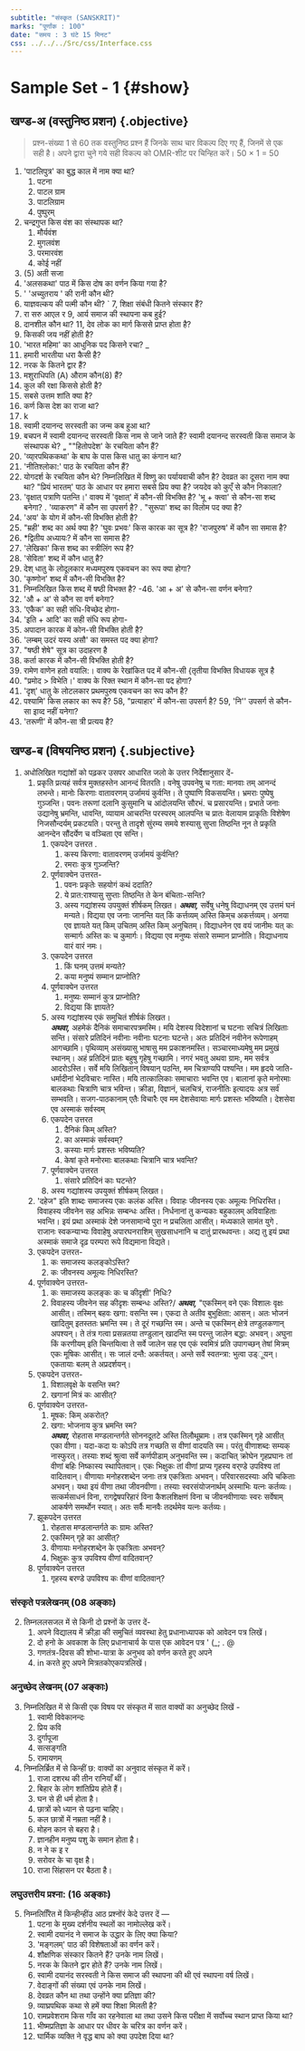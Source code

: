 ```yaml
---
subtitle: "संस्कृत (SANSKRIT)"
marks: "पूर्णांक : 100"
date: "समय : 3 घंटे 15 मिनट"
css: ../../../Src/css/Interface.css
---
```


# Sample Set - 1 {#show}

## खण्ड-अ (वस्तुनिष्ठ प्रशन) {.objective}

> प्रश्‍न-संख्या 1 से 60 तक वस्तुनिष्ठ प्रश्‍न हैं जिनके साथ चार विकल्प दिए गए हैं, जिनमें से एक सही है। अपने द्वारा चुने गये सही विकल्प को OMR-शीट पर चिन्हित करें। <span class="mark_info">50 × 1 = 50</span>

1. 'पाटलिपुत्र' का बुद्ध काल में नाम क्या था?
   1. पटना
   2. पाटल ग्राम
   3. पाटलिग्राम
   4. पुष्पुरम्
2. चन्द्रगुप्त किस वंश का संस्थापक था?
   1. मौर्यवंश
   2. मुगलवंश
   3. परमारवंश
   4. कोई नहीं
3. (5) अती सजा
4. 'अलसकथा' पाठ में किस दोष का वर्णन किया गया है?
5. ' 'अच्युतराय ' की रानी कौन थी?
6. याज्ञवल्कय की पत्मी कौन थी?
` 7, शिक्षा संबंधी कितने संस्कार हैं?
8. रा सरु आएल र
9, आर्य समाज की स्थापना कब हुई?
10. दानशील कौन था?
11, देव लोक का मार्ग किससे प्राप्त होता है?
12. किसकी जय नहीं होती है?
13. 'भारत महिमा' का आधुनिक पद किसने रचा? _
14. हमारी भारतीया धरा कैसी है?
15. नरक के कितने द्वार हैं?
16. मशुराधिपति (A) औराम कौन(8) हैं?
17. कुल की रक्षा किससे होती है?
18. सबसे उत्तम शांति क्या है?
19. कर्ण किस देश का राजा था?
20. k
21. स्वामी दयानन्द सरस्वती का जन्म कब हुआ था?
22. बचपन में स्वामी दयानन्द सरस्वती किस नाम से जाने जाते हैं?
स्वामी दयानन्द सरस्वती किस समाज के संस्थापक थे?
„ ""हितोपदेश' के रचयिता कौन हैं?
25. 'व्या्रपथिककथा' के बाघ के पास किस धातु का कंगान था?
26. 'नीतिश्लोका:' पाठ के रचयिता कौन हैं?
27. योगदर्श के रचयिता कौन थे?
निम्नलिखित में विष्णु का पर्यायवाची कौन है?
देवव्रत का दूसरा नाम क्या था?
"प्रियं भारतम्‌' पाठ के आधार पर हमारा सबसे प्रिय क्या है?
जयदेव को कुएँ से कौन निकाला?
32. 'वृक्षात्‌ पत्राणि पतन्ति।' वाक्य में 'वृक्षात्‌' में कौन-सी विभक्ति है?
'भू + क्त्वा' से कौन-सा शब्द बनेगा?
. 'व्याकरण" में कौन सा उपसर्ग है?
. "सुरूपा' शब्द का विलोम पद क्या है?
36. 'अय' के योग में कौन-सी विभक्ति होती है?
37. "म्रही' शब्द का अर्थ क्या है?
'घुवः प्रभवः' किस कारक का सूत्र है?
'राजपुरुष' में कौन सा समास है?
40. *द्वितीय अध्यायः? में कौन सा समास है?
41. 'लेखिका' किस शब्द का स्त्रीलिंग रूप है?
42. 'सेविता' शब्द में कौन धातु है?
43. देश्‌ धातु के लोदूलकार मध्यमपुरुष एकवचन का रूप क्या होगा?
44. 'कृष्णोन' शब्द में कौन-सी विभक्ति है?
45. निम्नलिखित किस शब्द में षष्ठी विभक्त है?
-46. 'आ + अ' से कौन-सा वर्णन बनेगा?
47. 'औ + अ' से कौन सा वर्ण बनेगा?
48. 'एकैक' का सही संधि-विच्छेद होगा-
49. 'इति + आदि' का सही संधि रूप होगा-
50. अपादान कारक में कोन-सी विभक्ति होती है?
51. 'लम्बम्‌ उदरं यस्य असौ' का समस्त पद क्या होगा?
52. "षष्ठी शेषे" सूत्र का उदाहरण है
53. कर्ता कारक में कौन-सी विभक्ति होती है?
54. रामेण वाणेन हतो वयालि:। वाक्य के रेखांकित पद में कौन-सी {तृतीया विभक्ति विधायक सूत्र है
55. "प्रमोद > विभेति।' वाक्य के रिक्त स्थान में कौन-सा पद होगा?
56. 'दृश्‌' धातु के लोटलकार प्रथमपुरुष एकवचन का रूप कौन है?
57. पश्यामि' किस लकार का रूप है?
58, "प्रत्याहार' में कौन-सा उपसर्ग है?
59, 'नि'' उपसर्ग से कौन-सा इाव्द नहीं यनेगा?
60. 'तरूणी' में कौन-सा त्री प्रत्यय है?




































## खण्ड-ब (विषयनिष्ठ प्रशन) {.subjective}
1. अधोलिखित गद्यांशों को पढ़कर उसपर आधारित जलो के उत्तर निर्देशानुसार दें-
   1. प्रकृति प्रत्यहं सर्वत्र मुक्तहस्तेन आनन्दं वितरति। वनेषु उपवनेषु च गता: मानवाः तम्‌ आनन्दं लभन्ते। मानोः किरणाः वातावरणम्‌ उर्जामयं कुर्वन्ति। ते पुष्पाणि विकसयन्ति। भ्रमराः पुष्पेषु गुञ्जन्ति। पवनः तरूणां दलानि कुसुमानि च आंदोलयन्ति सौरभं. च प्रसारयन्ति। प्रभाते जनाः उद्यानेषु भ्रमन्ति, धावन्ति, व्यायाम आचरन्ति परस्परम्‌ आलपन्ति च प्रातः वेलायाम प्राकृतिः विशेषेण निजसौन्दर्यम्‌ प्रकटयति। परन्तु ते तादृशे सुंरम्य समये शस्यासु सुप्ता तिष्ठन्ति नून ते प्रकृति आनन्देन सौंदर्येण च वञ्चिता एव सन्ति।
      1. एकपदेन उत्तरत .
         1. कस्य किरणा: वातावरणम्‌ उर्जामयं कुर्वन्ति?
         2. रमराः कुत्र गुञ्जन्ति?
      2. पूर्णवाक्येन उत्तरत-
         1. पवनः प्रकृतेः सहयोगं कथं ददाति?
         2. ये प्रात:राश्यासु सुप्ताः तिष्ठन्ति ते केन बंचिताः-सन्ति?
         3. अस्य गद्यांशस्य उपयुक्तं शीर्षकम्‌ लिखत।
   ***अथवा,*** सर्वेषु धनेषु विद्याधनम्‌ एव उत्तमं घनं मन्यते। विद्यया एव जनाः जानन्ति यत्‌ किं कर्त्तव्यम्‌ अस्ति किम्‌च अकर्त्तव्यम्‌। अनया एव ज्ञायते यत्‌ किम्‌ उचितम्‌ अस्ति किम्‌ अनुचितम्‌। विद्याधनेन एव वयं जानीमः यत्‌ कः सन्मार्गः अस्ति कः च कुमार्गः। विद्यया एव मनुष्यः संसारे सम्मान प्राप्नोति। विद्याधनाय वारं वारं नमः।
      1. एकपदेन उत्तरत
         1. किं घनम्‌ उत्तमं मन्यते?
         2. कया मनुष्यं सम्मान प्राप्नोति?
      2. पूर्णवाक्येन उत्तरत
         1. मनुष्यः सम्मानं कुत्र प्राप्नोति?
         2. विद्यया किं ज्ञायते?
      3. अस्य गद्यांशस्य एकं समुचितं शीर्षकं लिखत।\
   ***अथवा,*** अहमेकं दैनिकं समाचारपत्रमस्मि। मयि देशस्य विदेशानां च घटनाः सचित्रं लिखिताः सन्ति। संसारे प्रतिदिनं नवीनाः नवीनाः घटनाः घटन्ते। अतः प्रतिदिनं नवीनेन रूपेणाहम्‌ आगच्छामि। पृथिव्याम्‌ असंख्यासु भाषासु मम प्रकाशनमस्ति। सञ्चारमाध्यमेषु मम प्रमुखं स्थानम्‌। अहं प्रतिदिनं प्रातः बहुषु गृहेषु गच्छामि। नगरं भवतु अथवा ग्रामः, मम सर्वत्र आदरोऽस्ति। सर्वे मयि लिखितान्‌ विषयान्‌ पठन्ति, मम चित्राण्यपि पश्यन्ति। मम हृदये जाति-धर्मादीनां भेदविचारः नास्ति। मयि तात्कालिकाः समाचाराः भवन्ति एव। बालानां कृते मनोरमाः बालकथाः चित्राणि चात्र भविन्त। क्रीडा, विज्ञानं, चलचित्रं, राजनीतिः इत्यादयः अत्र सर्व॑ सम्भवति। सजग-पाठकानाम्‌ एतैः विचारैः एव मम देशसेवायाः मार्गः प्रशस्तः भविष्यति। देशसेवा एव अस्माकं सर्वस्वम्‌
      1. एकपदेन उत्तरत
         1. दैनिकं किम्‌ अस्ति?
         2. का अस्माकं सर्वस्वम्‌?
         3. कस्याः मार्गः प्रशस्तः भविष्यति?
         4. केषां कृते मनोरमाः बालकथाः चित्रानि चात्र भवन्ति?
      2. पूर्णवाक्येन उत्तरत
         1. संसारे प्रतिदिनं काः घटन्ते?
      3. अस्य गद्यांशस्य उपयुक्तं शीर्षकम्‌ लिखत।
    1. 'दहेज" इति शाब्दः समाजस्य एकः कलंक अस्ति। विवाहः जीवनस्य एकः अमूल्यः निधिरस्ति। विवाहस्य जीवनेन सह अभिन्नः सम्बन्धः अस्ति। निर्धनानां तु कन्यकाः बहुकालम्‌ अविवाहिताः भवन्ति। इयं प्रथा अस्माकं देशे जनसामान्ये पुरा न प्रचलिता आसीत्‌। मध्यकाले सामंत युगे . राजानः स्वकन्याभ्यः विवाहेषु अपारघनराशिम्‌ सुखसाधनानि च दातुं प्रारब्धवन्तः। अद्य तु इयं प्रथा अस्माकं समाजे दृढ़ परम्परा रूपे विद्यमाना विद्यते।
      4. एकपदेन उत्तरत-
         1. कः समाजस्य कलङ्कोऽस्ति?
         2. कः जीवनस्य अमूल्यः निधिरस्ति?
      5. पूर्णवाक्येन उत्तरत-
         1. कः समाजस्य कलङ्कः कः च कीदृशी' निधिः?
         2. विवाहस्य जीवनेन सह कीदृशः सम्बन्धः अस्ति?/
    ***अथवा,*** "एकस्मिन्‌ वने एकः विशालः वृक्षः आसीत्‌। तस्मिन्‌ बहवः खगा: वसन्ति स्म। एकदा ते अतीव बुभुक्षिता: आसन्‌। अतः भोजनं खादितुम्‌ इतस्ततः भ्रमन्ति स्म। ते दूरं गच्छन्ति स्म। अन्ते च एकस्मिन्‌ क्षेत्रे तण्डुलकणान्‌ अपश्यन्‌। ते तंत्र गत्वा प्रसन्नतया तण्डुलान्‌ खादन्ति स्म परन्तु जालेन बद्धा: अभवन्‌। अघुना किं करणीयम्‌ इति चिन्तयित्वा ते सर्वे जालेन सह एव एकं स्वमित्रं प्रति उपागच्छन्‌ तेषां मित्रम्‌ एकः मूषिकः आसीत्‌। सः जालं दन्तै: अकर्तयत्‌। अन्ते सर्वे स्वतन्त्रा: भुत्वा उड्ूयन्‌। एकतायाः बलम्‌ ते अप्रदर्शयन्‌।
      1. एकपदेन उत्तरत-
         1. विशालवृक्षे के वसन्ति स्म?
         2. खगानां मित्रं कः आसीत्‌?
      2. पूर्णवाक्येन उत्तरत-
         1. मूषक: किम्‌ अकरोत्‌?
         2. खगा: भोजनाय कुत्र भ्रमन्ति स्म?\
    ***अथवा,*** रोहतास मण्डलान्तर्गते सोननदूतटे अस्ति तिलौथूम्रामः। तत्र एकस्मिन्‌ गृहे आसीत्‌ एका वीणा। यदा-कदा यः कोऽपि तत्र गच्छति स वीणां वादयति स्म। परंतु वीणाशब्दः सम्यक्‌ नास्फुरत्‌। तस्याः शब्दं श्रुत्वा सर्वे कर्णपीडाम्‌ अनुभवन्ति स्म। कदाचित्‌ क्रोघेन गृहप्रघानः तां वीणां बहिः निष्कास्य स्थापितवान्‌। एकः भिक्षुकः तां वीणां प्राप्य गृहस्य वर्‌ण्डे उपविश्य तां वादितवान्‌। वीणायाः मनोहरशब्देन जनाः तत्र एकत्रिताः अभवन्‌। परिवारसदस्याः अपि चकिताः अभवन्‌। यथा इयं वीणा तथा जीवनवीणा। तस्याः स्वरसंयोजनार्थम्‌ अस्माभिः यत्नः कर्तव्यः। सत्कर्मसाधनं विना, रागद्वेषपरिहारं विना कैशलशिक्षणं विना च जीवनवीणायाः स्वरः सर्वेषाम्‌ आकर्षणे समर्थोन स्यात्‌। अतः सर्वैः मानवैः तदर्थमेव यत्नः कर्तव्यः।
      1. झूकपदेन उत्तरत
         1. रोहतास मण्डलान्तर्गते कः ग्रामः अस्ति?
         2. एकस्मिन्‌ गृहे का आसीत्‌?
         3. वीणायाः मनोहरशब्देन के एकत्रिताः अभवन्‌?
         4. भिक्षुकः कुत्र उपविश्य वीणां वादितवान्‌? 
      2. पूर्णवाक्येन उत्तरत
         1. गृहस्य बरण्डे उपविश्य कः वीणां वादितवान्‌?


### संस्कृते पत्रलेखनम्‌ (08 अङ्काः)

2. तिम्नललसजल में से किनी दो प्रश्‍नों के उत्तर दें-
   1. अपने विद्यालय में क्रीड़ा की समुचितं व्यवस्था हेतु प्रधानाध्यापक को आवेदन पत्र लिखें।
   2. दो हनो के अवकाश के लिए प्रधानाचार्य के पास एक आवेदन पत्र ' (_; . @
   3. गणतंत्र-दिवस की शोभा-यात्रा के अनुभव को वर्णन करते हुए अपने
   4. in करते हुए अपने मित्रतकोएकपत्रलिखें।

### अनुच्छेद लेखनम् (07 अङ्काः)
3. निम्नलिखित में से किसी एक विषय पर संस्कृत में सात वाक्यों का अनुच्छेद लिखें -
   1. स्वामी विवेकानन्दः
   2. प्रिय कवि
   3. दुर्गापूजा
   4. सत्सङ्गति
   5. रामायणम्‌
2. निम्नलिर्ब्रित में से किन्हीं छ: वाक्यों का अनुवाद संस्कृत में करें।
   1. राजा दशरथ की तीन रानियाँ थीं।
   2. बिहार के लोग शांतिप्रिय होते हैं।
   3. घन से ही धर्म होता है।
   4. छात्रों को ध्यान से पढ़ना चाहिए।
   5. कल छात्रों में नम्रता नहीं है।
   6. मोहन कान से बहरा है।
   7. ज्ञानहीन मनुष्य पशु के समान होता है।
   8. न ने क इ र
   9. सरोवर के चा वृक्ष है।
   10. राजा सिंहासन पर बैठता है।

### लघुउत्तरीय प्रश्‍ना: (16 अङ्काः)

5. निम्नलिरिित में किन्हीन्हींउ आठ प्रश्‍नोंरं केदे उत्तर दें —
   1. पटना के मुख्य दर्शनीय स्थलों का नामोल्लेख करें।
   2. स्वामी दयानंद ने समाज के उद्धार के लिए क्या किया?
   3. 'मङ्गलम्‌' पाठ की विशेषताओं का वर्णन करें।
   4. शौक्षणिक संस्कार कितने हैं? उनके नाम लिखें।
   5. नरक के कितने द्वार होते हैं? उनके नाम लिखें।
   6. स्वामी दयानंद सरस्वती ने किस समाज की स्थापना की थी एवं स्थापना वर्ष लिखें।
   7. वेदाङ्गों की संख्या एवं उनके नाम लिखें।
   8. देवव्रत कौन था तथा उन्होंने क्या प्रतिज्ञा की?
   9. व्याघ्रपथिक कथा से हमें क्या शिक्षा मिलती है?
   10. रामप्रवेशराम किस गाँव का रहनेवाला था तथा उसने किस परीक्षा में सर्वोच्च स्थान प्राप्त किया था?
   11. भीष्मप्रतिज्ञा के आधार पर धीवर के चरित्र का वर्णन करें।
   12. घार्मिक व्यक्ति ने वृद्ध बाघ को क्या उपदेश दिया था?













